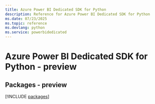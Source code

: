 ```yaml
---
title: Azure Power BI Dedicated SDK for Python
description: Reference for Azure Power BI Dedicated SDK for Python
ms.date: 07/23/2025
ms.topic: reference
ms.devlang: python
ms.service: powerbidedicated
---
```

# Azure Power BI Dedicated SDK for Python - preview
## Packages - preview
[!INCLUDE [packages](power-bi-dedicated-index.md)]